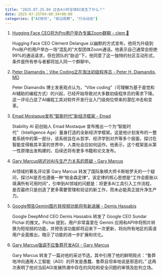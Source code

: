 ```yaml
---
title: "2025.07.25.04 过去4小时全球AI发生了什么？"
date: 2025-07-25T04:00:34+08:00
categories: ["AI快讯", "前沿观察", "行业动态"]
---
```


1. [Hugging Face CEO将为Pro用户举办专属Zoom群聊 - clem 🤗](https://x.com/ClementDelangue/status/1948462628440793147)

   Hugging Face CEO Clément Delangue 以幽默的方式宣布，他将为升级到Pro账户的用户举办一场“混乱的”大型团体Zoom通话。他表示自己通常会拒绝99%的通话请求，但在团队的“胁迫”下，他同意了这一独特的社区互动形式，条件是所有参与者都将加入同一个群聊中。

2. [Peter Diamandis：Vibe Coding正在淘汰初级程序员 - Peter H. Diamandis, MD](https://x.com/PeterDiamandis/status/1948459173412303085)

   Peter Diamandis 博士发表观点认为，“Vibe coding”（可理解为基于直觉和AI辅助的编程方式）的兴起，已经开始导致对大多数初级程序员的需求下降。这一评论凸显了AI编程工具对软件开发行业入门级岗位带来的潜在冲击和变革。

3. [Emad Mostaque发布“智能时代”新经济框架 - Emad](https://x.com/EMostaque/status/1948444225445486774)

   Stability AI 前创始人 Emad Mostaque 宣布推出一个为“智能时代”（Intelligence Age）量身打造的全新经济学框架。这是他计划发布的一整套系统中的第一部分，该系统旨在从哲学、经济学到对齐等多个层面，探讨在智能变得极其丰富的世界中，人类社会应如何运作。他表示，这个框架是从第一性原理出发构建的，后续还将有更多书籍和论文发布。

4. [Gary Marcus转述对AI与生产力关系的质疑 - Gary Marcus](https://x.com/GaryMarcus/status/1948433082433876024)

   AI领域的著名评论家 Gary Marcus 转发了国际象棋大师卡斯帕罗夫的一个疑问，探讨AI是否也遵循一种“帕金森定律”。该定律的核心思想是“工作会膨胀以填满所有可用时间”，引申到AI领域的问题是：将更多AI工具引入工作流程，是否最终只是创造了更多需要管理和验证的新工作，而未必能真正提升净生产力。

5. [Google预告Gemini图片转视频功能将有新进展 - Demis Hassabis](https://x.com/demishassabis/status/1948421254538494346)

   Google DeepMind CEO Demis Hassabis 转发了 Google CEO Sundar Pichai 的推文。Pichai 提到，用户非常喜爱在 Gemini 应用和API中将照片转换为短视频的功能，并预告该功能即将迎来下一次更新，将向所有地区的英语用户全面推出，暗示了功能的进一步扩展和优化。

6. [Gary Marcus强调不应鲁莽开发AGI - Gary Marcus](https://x.com/GaryMarcus/status/1948419364568334616)

   Gary Marcus 转发了一篇对他的采访节选，其中引用了他的鲜明观点：“鲁莽地冲向通用人工智能（AGI）的开发是愚蠢、鲁莽且坦率地说是邪恶的。” 这再次表明了他对当前AGI发展热潮中存在的风险和安全问题的审慎及批判立场。